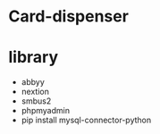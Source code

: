 # Card-dispenser

# library
  - abbyy
  - nextion
  - smbus2
  - phpmyadmin
  - pip install mysql-connector-python
